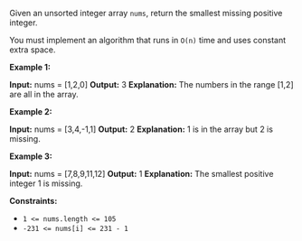 Given an unsorted integer array `nums`, return the smallest missing positive integer.

You must implement an algorithm that runs in `O(n)` time and uses constant extra space.

**Example 1:**

**Input:** nums = \[1,2,0\]
**Output:** 3
**Explanation:** The numbers in the range \[1,2\] are all in the array.

**Example 2:**

**Input:** nums = \[3,4,-1,1\]
**Output:** 2
**Explanation:** 1 is in the array but 2 is missing.

**Example 3:**

**Input:** nums = \[7,8,9,11,12\]
**Output:** 1
**Explanation:** The smallest positive integer 1 is missing.

**Constraints:**

*   `1 <= nums.length <= 105`
*   `-231 <= nums[i] <= 231 - 1`